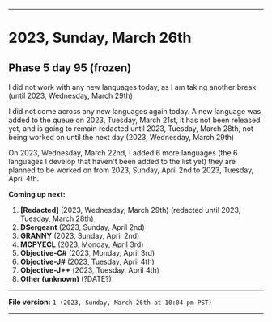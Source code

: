 
***

# 2023, Sunday, March 26th

## Phase 5 day 95 (frozen)

I did not work with any new languages today, as I am taking another break (until 2023, Wednesday, March 29th)

I did not come across any new languages again today. A new language was added to the queue on 2023, Tuesday, March 21st, it has not been released yet, and is going to remain redacted until 2023, Tuesday, March 28th, not being worked on until the next day (2023, Wednesday, March 29th)

On 2023, Wednesday, March 22nd, I added 6 more languages (the 6 languages I develop that haven't been added to the list yet) they are planned to be worked on from 2023, Sunday, April 2nd to 2023, Tuesday, April 4th.

**Coming up next:**

1. **[Redacted]** (2023, Wednesday, March 29th) (redacted until 2023, Tuesday, March 28th)
2. **DSergeant** (2023, Sunday, April 2nd)
3. **GRANNY** (2023, Sunday, April 2nd)
4. **MCPYECL** (2023, Monday, April 3rd)
5. **Objective-C#** (2023, Monday, April 3rd)
6. **Objective-J#** (2023, Tuesday, April 4th)
7. **Objective-J++** (2023, Tuesday, April 4th)
8. **Other (unknown)** (?DATE?)

<!-- Today wasn't planned to be a development day for new repositories. I am taking a temporary break from it to work on other projects. If I can gather more languages, I might start phase 4 (2022) earlier. <!-- Work is being done to get the [`Learn`](https://github.com/seanpm2001/Learn/) repository back up to date, as I couldn't keep up in the last 3 days of phase 3 of 2022. The current phase finished yesterday (2022, Tuesday, November 29th) new repositories are expected to start being created at an unknown time in 2022 December. !--> 

<!-- This is the end of phase 4 (2022) of the acceleration project for `seanpm2001/Learn`. !-->

***

**File version:** `1 (2023, Sunday, March 26th at 10:04 pm PST)`

***

